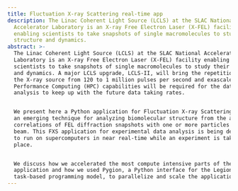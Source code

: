 ```yaml
---
title: Fluctuation X-ray Scattering real-time app
description: The Linac Coherent Light Source (LCLS) at the SLAC National
  Accelerator Laboratory is an X-ray Free Electron Laser (X-FEL) facility
  enabling scientists to take snapshots of single macromolecules to study their
  structure and dynamics.
abstract: >-
  The Linac Coherent Light Source (LCLS) at the SLAC National Accelerator
  Laboratory is an X-ray Free Electron Laser (X-FEL) facility enabling
  scientists to take snapshots of single macromolecules to study their structure
  and dynamics. A major LCLS upgrade, LCLS-II, will bring the repetition rate of
  the X-ray source from 120 to 1 million pulses per second and exascale High
  Performance Computing (HPC) capabilities will be required for the data
  analysis to keep up with the future data taking rates.


  We present here a Python application for Fluctuation X-ray Scattering (FXS),
  an emerging technique for analyzing biomolecular structure from the angular
  correlations of FEL diffraction snapshots with one or more particles in the
  beam. This FXS application for experimental data analysis is being developed
  to run on supercomputers in near real-time while an experiment is taking
  place.


  We discuss how we accelerated the most compute intensive parts of the
  application and how we used Pygion, a Python interface for the Legion
  task-based programming model, to parallelize and scale the application.
---
```


